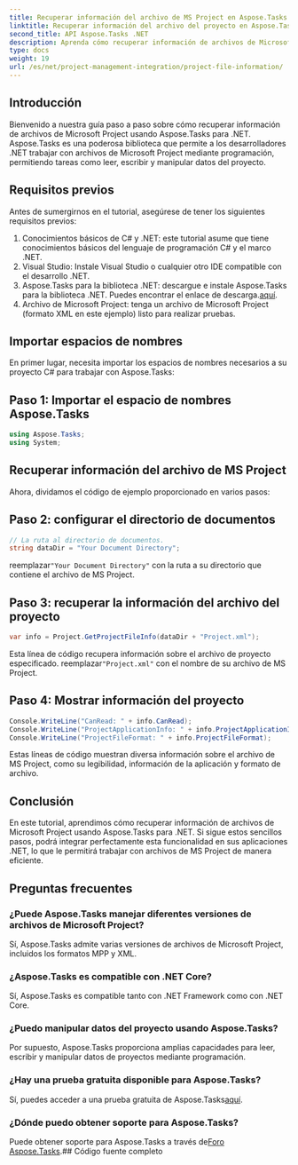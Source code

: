 ```yaml
---
title: Recuperar información del archivo de MS Project en Aspose.Tasks
linktitle: Recuperar información del archivo del proyecto en Aspose.Tasks
second_title: API Aspose.Tasks .NET
description: Aprenda cómo recuperar información de archivos de Microsoft Project usando Aspose.Tasks para .NET. Guía paso a paso con ejemplos de código.
type: docs
weight: 19
url: /es/net/project-management-integration/project-file-information/
---
```

## Introducción
Bienvenido a nuestra guía paso a paso sobre cómo recuperar información de archivos de Microsoft Project usando Aspose.Tasks para .NET. Aspose.Tasks es una poderosa biblioteca que permite a los desarrolladores .NET trabajar con archivos de Microsoft Project mediante programación, permitiendo tareas como leer, escribir y manipular datos del proyecto.
## Requisitos previos
Antes de sumergirnos en el tutorial, asegúrese de tener los siguientes requisitos previos:
1. Conocimientos básicos de C# y .NET: este tutorial asume que tiene conocimientos básicos del lenguaje de programación C# y el marco .NET.
2. Visual Studio: Instale Visual Studio o cualquier otro IDE compatible con el desarrollo .NET.
3.  Aspose.Tasks para la biblioteca .NET: descargue e instale Aspose.Tasks para la biblioteca .NET. Puedes encontrar el enlace de descarga.[aquí](https://releases.aspose.com/tasks/net/).
4. Archivo de Microsoft Project: tenga un archivo de Microsoft Project (formato XML en este ejemplo) listo para realizar pruebas.

## Importar espacios de nombres
En primer lugar, necesita importar los espacios de nombres necesarios a su proyecto C# para trabajar con Aspose.Tasks:
## Paso 1: Importar el espacio de nombres Aspose.Tasks
```csharp
using Aspose.Tasks;
using System;

```
## Recuperar información del archivo de MS Project
Ahora, dividamos el código de ejemplo proporcionado en varios pasos:
## Paso 2: configurar el directorio de documentos
```csharp
// La ruta al directorio de documentos.
string dataDir = "Your Document Directory";
```
 reemplazar`"Your Document Directory"` con la ruta a su directorio que contiene el archivo de MS Project.
## Paso 3: recuperar la información del archivo del proyecto
```csharp
var info = Project.GetProjectFileInfo(dataDir + "Project.xml");
```
 Esta línea de código recupera información sobre el archivo de proyecto especificado. reemplazar`"Project.xml"` con el nombre de su archivo de MS Project.
## Paso 4: Mostrar información del proyecto
```csharp
Console.WriteLine("CanRead: " + info.CanRead);
Console.WriteLine("ProjectApplicationInfo: " + info.ProjectApplicationInfo);
Console.WriteLine("ProjectFileFormat: " + info.ProjectFileFormat);
```
Estas líneas de código muestran diversa información sobre el archivo de MS Project, como su legibilidad, información de la aplicación y formato de archivo.

## Conclusión
En este tutorial, aprendimos cómo recuperar información de archivos de Microsoft Project usando Aspose.Tasks para .NET. Si sigue estos sencillos pasos, podrá integrar perfectamente esta funcionalidad en sus aplicaciones .NET, lo que le permitirá trabajar con archivos de MS Project de manera eficiente.
## Preguntas frecuentes
### ¿Puede Aspose.Tasks manejar diferentes versiones de archivos de Microsoft Project?
Sí, Aspose.Tasks admite varias versiones de archivos de Microsoft Project, incluidos los formatos MPP y XML.
### ¿Aspose.Tasks es compatible con .NET Core?
Sí, Aspose.Tasks es compatible tanto con .NET Framework como con .NET Core.
### ¿Puedo manipular datos del proyecto usando Aspose.Tasks?
Por supuesto, Aspose.Tasks proporciona amplias capacidades para leer, escribir y manipular datos de proyectos mediante programación.
### ¿Hay una prueba gratuita disponible para Aspose.Tasks?
 Sí, puedes acceder a una prueba gratuita de Aspose.Tasks[aquí](https://releases.aspose.com/).
### ¿Dónde puedo obtener soporte para Aspose.Tasks?
 Puede obtener soporte para Aspose.Tasks a través de[Foro Aspose.Tasks](https://forum.aspose.com/c/tasks/15).## Código fuente completo